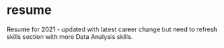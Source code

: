# resume

Resume for 2021 - updated with latest career change but need to refresh skills section with more Data Analysis skills. 

